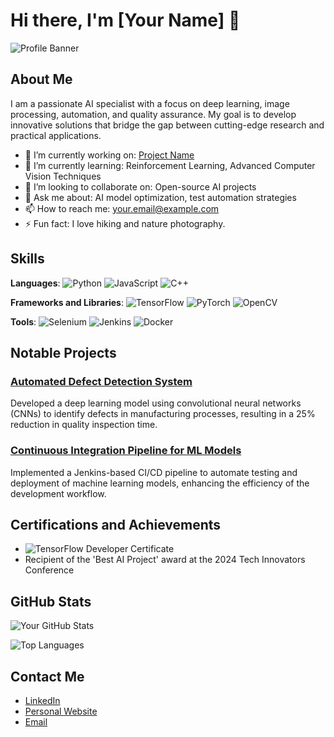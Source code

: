 # Hi there, I'm [Your Name] 👋

![Profile Banner](https://your-image-url.com/banner.png)

## About Me

I am a passionate AI specialist with a focus on deep learning, image processing, automation, and quality assurance. My goal is to develop innovative solutions that bridge the gap between cutting-edge research and practical applications.

- 🔭 I’m currently working on: [Project Name](https://github.com/your-username/project-name)
- 🌱 I’m currently learning: Reinforcement Learning, Advanced Computer Vision Techniques
- 👯 I’m looking to collaborate on: Open-source AI projects
- 💬 Ask me about: AI model optimization, test automation strategies
- 📫 How to reach me: [your.email@example.com](mailto:your.email@example.com)
- ⚡ Fun fact: I love hiking and nature photography.

## Skills

**Languages**: ![Python](https://img.shields.io/badge/-Python-3776AB?style=flat&logo=python&logoColor=white) ![JavaScript](https://img.shields.io/badge/-JavaScript-F7DF1E?style=flat&logo=javascript&logoColor=black) ![C++](https://img.shields.io/badge/-C++-00599C?style=flat&logo=c%2B%2B&logoColor=white)

**Frameworks and Libraries**: ![TensorFlow](https://img.shields.io/badge/-TensorFlow-FF6F00?style=flat&logo=tensorflow&logoColor=white) ![PyTorch](https://img.shields.io/badge/-PyTorch-EE4C2C?style=flat&logo=pytorch&logoColor=white) ![OpenCV](https://img.shields.io/badge/-OpenCV-5C3EE8?style=flat&logo=opencv&logoColor=white)

**Tools**: ![Selenium](https://img.shields.io/badge/-Selenium-43B02A?style=flat&logo=selenium&logoColor=white) ![Jenkins](https://img.shields.io/badge/-Jenkins-D24939?style=flat&logo=jenkins&logoColor=white) ![Docker](https://img.shields.io/badge/-Docker-2496ED?style=flat&logo=docker&logoColor=white)

## Notable Projects

### [Automated Defect Detection System](https://github.com/your-username/automated-defect-detection)

Developed a deep learning model using convolutional neural networks (CNNs) to identify defects in manufacturing processes, resulting in a 25% reduction in quality inspection time.

### [Continuous Integration Pipeline for ML Models](https://github.com/your-username/ci-pipeline-ml-models)

Implemented a Jenkins-based CI/CD pipeline to automate testing and deployment of machine learning models, enhancing the efficiency of the development workflow.

## Certifications and Achievements

- ![TensorFlow Developer Certificate](https://img.shields.io/badge/-TensorFlow%20Developer%20Certificate-FF6F00?style=flat&logo=tensorflow&logoColor=white)
- Recipient of the 'Best AI Project' award at the 2024 Tech Innovators Conference

## GitHub Stats

![Your GitHub Stats](https://github-readme-stats.vercel.app/api?username=your-username&show_icons=true&theme=radical)

![Top Languages](https://github-readme-stats.vercel.app/api/top-langs/?username=your-username&layout=compact&theme=radical)

## Contact Me

- [LinkedIn](https://www.linkedin.com/in/your-profile)
- [Personal Website](https://www.yourwebsite.com)
- [Email](mailto:your.email@example.com)
